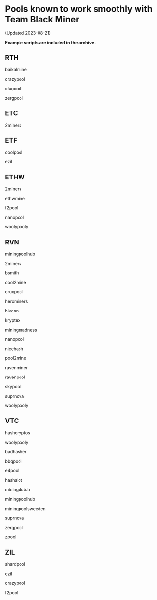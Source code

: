 # Pools known to work smoothly with Team Black Miner
(Updated 2023-08-21)

**Example scripts are included in the archive.**

## RTH

baikalmine

crazypool

ekapool

zergpool

## ETC

2miners

## ETF

coolpool

ezil

## ETHW

2miners

ethwmine

f2pool

nanopool

woolypooly

## RVN

miningpoolhub

2miners

bsmith

cool2mine

cruxpool

herominers

hiveon

kryptex

miningmadness

nanopool

nicehash

pool2mine

ravenminer

ravenpool

skypool

suprnova

woolypooly

## VTC

hashcryptos

woolypooly

badhasher

bbqpool

e4pool

hashalot

miningdutch

miningpoolhub

miningpoolsweeden

suprnova

zergpool

zpool

##
## ZIL

shardpool

ezil

crazypool

f2pool
